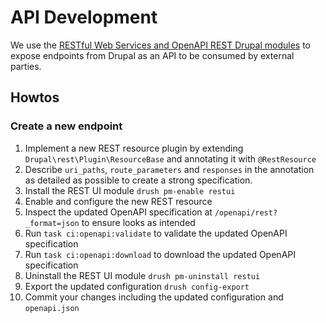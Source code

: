 # API Development

We use the [RESTful Web Services and OpenAPI REST Drupal modules](./architecture/adr-006-api-specification.md)
to expose endpoints from Drupal as an API to be consumed by external parties.

## Howtos

### Create a new endpoint

1. Implement a new REST resource plugin by extending
   `Drupal\rest\Plugin\ResourceBase` and annotating it with `@RestResource`
2. Describe `uri_paths`, `route_parameters` and `responses` in the annotation as
   detailed as possible to create a strong specification.
3. Install the REST UI module `drush pm-enable restui`
4. Enable and configure the new REST resource
5. Inspect the updated OpenAPI specification at `/openapi/rest?_format=json` to
   ensure looks as intended
6. Run `task ci:openapi:validate` to validate the updated OpenAPI specification
7. Run `task ci:openapi:download` to download the updated OpenAPI specification
8. Uninstall the REST UI module `drush pm-uninstall restui`
9. Export the updated configuration `drush config-export`
10. Commit your changes including the updated configuration and `openapi.json`
